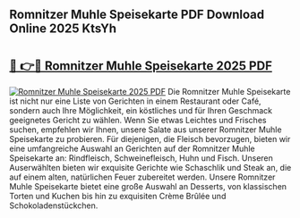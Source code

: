 ## Romnitzer Muhle Speisekarte PDF Download Online 2025 KtsYh

# <h2><a href="http://gcds4v.nevu.top/?p=Romnitzer+Muhle+Speisekarte">🔗 👉🔴 Romnitzer Muhle Speisekarte 2025 PDF</a></h2>

[![Romnitzer Muhle Speisekarte 2025 PDF](https://i.imgur.com/dBaPXMq.png)](http://gcds4v.nevu.top/?p=Romnitzer+Muhle+Speisekarte)
Die Romnitzer Muhle Speisekarte ist nicht nur eine Liste von Gerichten in einem Restaurant oder Café, sondern auch Ihre Möglichkeit, ein köstliches und für Ihren Geschmack geeignetes Gericht zu wählen. Wenn Sie etwas Leichtes und Frisches suchen, empfehlen wir Ihnen, unsere Salate aus unserer Romnitzer Muhle Speisekarte zu probieren. Für diejenigen, die Fleisch bevorzugen, bieten wir eine umfangreiche Auswahl an Gerichten auf der Romnitzer Muhle Speisekarte an: Rindfleisch, Schweinefleisch, Huhn und Fisch. Unseren Auserwählten bieten wir exquisite Gerichte wie Schaschlik und Steak an, die auf einem alten, natürlichen Feuer zubereitet werden. Unsere Romnitzer Muhle Speisekarte bietet eine große Auswahl an Desserts, von klassischen Torten und Kuchen bis hin zu exquisiten Crème Brûlée und Schokoladenstückchen.

